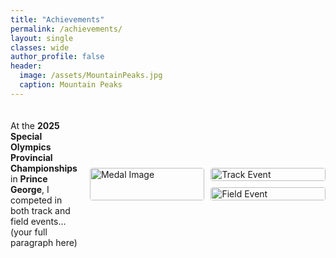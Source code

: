 ```yaml
---
title: "Achievements"
permalink: /achievements/
layout: single
classes: wide
author_profile: false
header:
  image: /assets/MountainPeaks.jpg
  caption: Mountain Peaks
---
```


<div style="display: flex; align-items: center; gap: 20px; margin-top: 20px;">
  <div style="flex: 1;">
    <p>
      At the <strong>2025 Special Olympics Provincial Championships</strong> in <strong>Prince George</strong>, I competed in both track and field events... (your full paragraph here)
    </p>
  </div>

   <div style="flex: 1 1 400px; min-width: 300px; display: grid; grid-template-columns: 1fr 1fr; grid-template-rows: auto auto; gap: 10px;">
    <img src="{{ 'assets/images/IMG_2025071106.jpg' | relative_url }}" alt="Medal Image" style="grid-row: span 2; width: 100%; height: 100%; object-fit: cover; border-radius: 4px;">
    <img src="{{ 'assets/images/IMG_2025071102.jpg' | relative_url }}" alt="Track Event" style="width: 100%; object-fit: cover; border-radius: 4px;">
    <img src="{{ 'assets/images/IMG_2025071104.jpg' | relative_url }}" alt="Field Event" style="width: 100%; object-fit: cover; border-radius: 4px;">
  </div>
</div>
